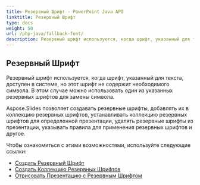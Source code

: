```yaml
---
title: Резервный Шрифт - PowerPoint Java API
linktitle: Резервный Шрифт
type: docs
weight: 50
url: /php-java/fallback-font/
description: Резервный шрифт используется, когда шрифт, указанный для текста, доступен в системе, но этот шрифт не содержит необходимого символа. В этом случае PowerPoint Java API может использовать один из указанных резервных шрифтов для замены символа.
---
```


## **Резервный Шрифт**
Резервный шрифт используется, когда шрифт, указанный для текста, доступен в системе, но этот шрифт не содержит необходимого символа. В этом случае можно использовать один из указанных резервных шрифтов для замены символа.

Aspose.Slides позволяет создавать резервные шрифты, добавлять их в коллекцию резервных шрифтов, устанавливать коллекцию резервных шрифтов для определенной презентации, удалять резервные шрифты из презентации, указывать правила для применения резервных шрифтов и другое.

Чтобы ознакомиться с этими возможностями, используйте следующие ссылки:

- [Создать Резервный Шрифт](/slides/php-java/create-fallback-font)
- [Создать Коллекцию Резервных Шрифтов](/slides/php-java/create-fallback-fonts-collection)
- [Отрисовать Презентацию с Резервным Шрифтом](/slides/php-java/render-presentation-with-fallback-font)